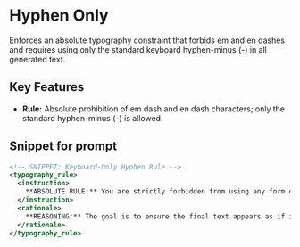 # Hyphen Only

Enforces an absolute typography constraint that forbids em and en dashes and requires using only the standard keyboard hyphen-minus (-) in all generated text.

## Key Features
- **Rule:** Absolute prohibition of em dash and en dash characters; only the standard hyphen-minus (-) is allowed.

## Snippet for prompt
```xml
<!-- SNIPPET: Keyboard-Only Hyphen Rule -->
<typography_rule>
  <instruction>
    **ABSOLUTE RULE:** You are strictly forbidden from using any form of typographic dash, such as the Em Dash (—) or the En Dash (–). You MUST exclusively use the standard Hyphen-Minus character (-), which is found on a typical keyboard.
  </instruction>
  <rationale>
    **REASONING:** The goal is to ensure the final text appears as if it were typed by a regular person on a standard keyboard. Average users do not type special characters like em or en dashes. Adhering to this rule maintains an authentic, natural, and human-typed feel for the output.
  </rationale>
</typography_rule>
```
